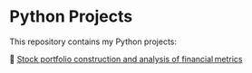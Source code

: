# Python Projects

This repository contains my Python projects:

🔗 [Stock portfolio construction and analysis of financial metrics](https://mathildemortier.github.io/Python-Projects/Stock%20portfolio%20construction%20and%20analysis%20of%20financial%20metrics.html)
